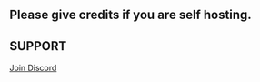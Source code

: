 ## Please give credits if you are self hosting.


## SUPPORT
  [Join Discord](https://discord.gg/ATrxZrT)
